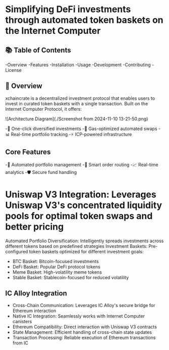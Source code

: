 # Simplifying DeFi investments through automated token baskets on the Internet Computer


## 📚 Table of Contents

-Overview
-Features
-Installation
-Usage
-Development
-Contributing
-License



## 🌟 Overview
xchaincrate is a decentralized investment protocol that enables users to invest in curated token baskets with a single transaction. Built on the Internet Computer Protocol, it offers:

![Architecture Diagram](./Screenshot from 2024-11-10 13-21-50.png)

-🎯 One-click diversified investments
-💸 Gas-optimized automated swaps
-📊 Real-time portfolio tracking
-⚡ ICP-powered infrastructure

## Core Features

-💼 Automated portfolio management
-🔄 Smart order routing
-📈 Real-time analytics
-🛡️ Secure fund handling

# Uniswap V3 Integration: Leverages Uniswap V3's concentrated liquidity pools for optimal token swaps and better pricing
Automated Portfolio Diversification: Intelligently spreads investments across different tokens based on predefined strategies
Investment Baskets: Pre-configured token baskets optimized for different investment goals:

- BTC Basket: Bitcoin-focused investments
- DeFi Basket: Popular DeFi protocol tokens
- Meme Basket: High-volatility meme tokens
- Stable Basket: Stablecoin-focused for reduced volatility


## IC Alloy Integration

- Cross-Chain Communication: Leverages IC Alloy's secure bridge for Ethereum interaction
- Native IC Integration: Seamlessly works with Internet Computer canisters
- Ethereum Compatibility: Direct interaction with Uniswap V3 contracts
- State Management: Efficient handling of cross-chain state updates
- Transaction Processing: Reliable execution of Ethereum transactions from IC



